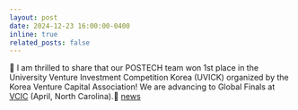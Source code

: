 ```yaml
---
layout: post
date: 2024-12-23 16:00:00-0400
inline: true
related_posts: false
---
```


🎉 I am thrilled to share that our POSTECH team won 1st place in the University Venture Investment Competition Korea (UVICK) organized by the Korea Venture Capital Association! We are advancing to Global Finals at [VCIC](https://www.vcic.org/) (April, North Carolina).🥇 [news](https://www.bloter.net/news/articleView.html?idxno=628473)
